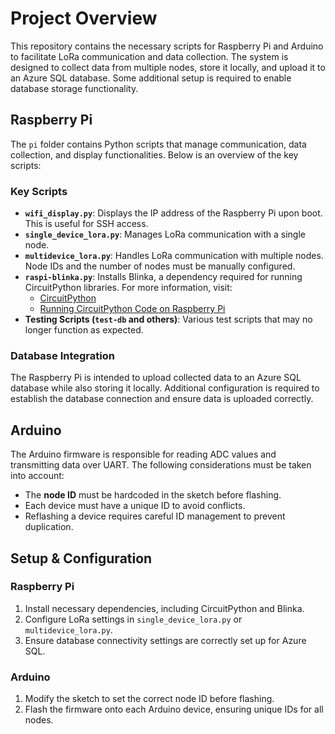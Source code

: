 # Project Overview

This repository contains the necessary scripts for Raspberry Pi and Arduino to facilitate LoRa communication and data collection. The system is designed to collect data from multiple nodes, store it locally, and upload it to an Azure SQL database. Some additional setup is required to enable database storage functionality.

## Raspberry Pi

The `pi` folder contains Python scripts that manage communication, data collection, and display functionalities. Below is an overview of the key scripts:

### Key Scripts

- **`wifi_display.py`**: Displays the IP address of the Raspberry Pi upon boot. This is useful for SSH access.
- **`single_device_lora.py`**: Manages LoRa communication with a single node.
- **`multidevice_lora.py`**: Handles LoRa communication with multiple nodes. Node IDs and the number of nodes must be manually configured.
- **`raspi-blinka.py`**: Installs Blinka, a dependency required for running CircuitPython libraries. For more information, visit:
  - [CircuitPython](https://circuitpython.org/)
  - [Running CircuitPython Code on Raspberry Pi](https://learn.adafruit.com/circuitpython-on-raspberrypi-linux/running-circuitpython-code-without-circuitpython)
- **Testing Scripts (`test-db` and others)**: Various test scripts that may no longer function as expected.

### Database Integration

The Raspberry Pi is intended to upload collected data to an Azure SQL database while also storing it locally. Additional configuration is required to establish the database connection and ensure data is uploaded correctly.

## Arduino

The Arduino firmware is responsible for reading ADC values and transmitting data over UART. The following considerations must be taken into account:

- The **node ID** must be hardcoded in the sketch before flashing.
- Each device must have a unique ID to avoid conflicts.
- Reflashing a device requires careful ID management to prevent duplication.

## Setup & Configuration

### Raspberry Pi

1. Install necessary dependencies, including CircuitPython and Blinka.
2. Configure LoRa settings in `single_device_lora.py` or `multidevice_lora.py`.
3. Ensure database connectivity settings are correctly set up for Azure SQL.

### Arduino

1. Modify the sketch to set the correct node ID before flashing.
2. Flash the firmware onto each Arduino device, ensuring unique IDs for all nodes.


